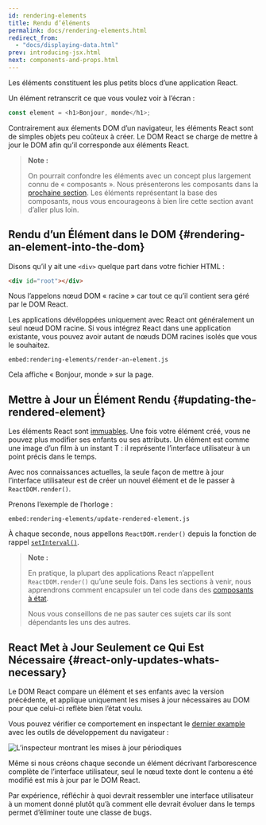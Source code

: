 ```yaml
---
id: rendering-elements
title: Rendu d’éléments
permalink: docs/rendering-elements.html
redirect_from:
  - "docs/displaying-data.html"
prev: introducing-jsx.html
next: components-and-props.html
---
```


Les éléments constituent les plus petits blocs d’une application React.

Un élément retranscrit ce que vous voulez voir à l’écran :

```js
const element = <h1>Bonjour, monde</h1>;
```

Contrairement aux élements DOM d’un navigateur, les éléments React sont de simples objets peu coûteux à créer. Le DOM React se charge de mettre à jour le DOM afin qu’il corresponde aux éléments React.

>**Note :**
>
>On pourrait confondre les éléments avec un concept plus largement connu de « composants ». Nous présenterons les composants dans la [prochaine section](/docs/components-and-props.html). Les éléments représentant la base des composants, nous vous encourageons à bien lire cette section avant d’aller plus loin.

## Rendu d’un Élément dans le DOM {#rendering-an-element-into-the-dom}

Disons qu’il y ait une `<div>` quelque part dans votre fichier HTML :

```html
<div id="root"></div>
```

Nous l’appelons nœud DOM « racine » car tout ce qu’il contient sera géré par le DOM React.

Les applications dévéloppées uniquement avec React ont généralement un seul nœud DOM racine. Si vous intégrez React dans une application existante, vous pouvez avoir autant de nœuds DOM racines isolés que vous le souhaitez.

`embed:rendering-elements/render-an-element.js`

[](codepen://rendering-elements/render-an-element)

Cela affiche « Bonjour, monde » sur la page.

## Mettre à Jour un Élément Rendu {#updating-the-rendered-element}

Les éléments React sont [immuables](https://fr.wikipedia.org/wiki/Objet_immuable). Une fois votre élément créé, vous ne pouvez plus modifier ses enfants ou ses attributs. Un élément est comme une image d’un film à un instant T : il représente l’interface utilisateur à un point précis dans le temps.

Avec nos connaissances actuelles, la seule façon de mettre à jour l’interface utilisateur est de créer un nouvel élément et de le passer à `ReactDOM.render()`.

Prenons l’exemple de l’horloge :

`embed:rendering-elements/update-rendered-element.js`

[](codepen://rendering-elements/update-rendered-element)

À chaque seconde, nous appellons `ReactDOM.render()` depuis la fonction de rappel [`setInterval()`](https://developer.mozilla.org/en-US/docs/Web/API/WindowTimers/setInterval).

>**Note :**
>
>En pratique, la plupart des applications React n’appellent `ReactDOM.render()` qu’une seule fois. Dans les sections à venir, nous apprendrons comment encapsuler un tel code dans des [composants à état](/docs/state-and-lifecycle.html).
>
>Nous vous conseillons de ne pas sauter ces sujets car ils sont dépendants les uns des autres.

## React Met à Jour Seulement ce Qui Est Nécessaire {#react-only-updates-whats-necessary}

Le DOM React compare un élément et ses enfants avec la version précédente, et applique uniquement les mises à jour nécessaires au DOM pour que celui-ci reflète bien l’état voulu.

Vous pouvez vérifier ce comportement en inspectant le [dernier example](codepen://rendering-elements/update-rendered-element) avec les outils de développement du navigateur :

![L’inspecteur montrant les mises à jour périodiques](../images/docs/granular-dom-updates.gif)

Même si nous créons chaque seconde un élément décrivant l’arborescence complète de l’interface utilisateur, seul le nœud texte dont le contenu a été modifié est mis à jour par le DOM React.

Par expérience, réfléchir à quoi devrait ressembler une interface utilisateur à un moment donné plutôt qu’à comment elle devrait évoluer dans le temps permet d’éliminer toute une classe de bugs.